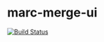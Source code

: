 # marc-merge-ui
[![Build Status](https://travis-ci.org/NatLibFi/marc-merge-ui.svg?branch=master)](https://travis-ci.org/NatLibFi/marc-merge-ui)
